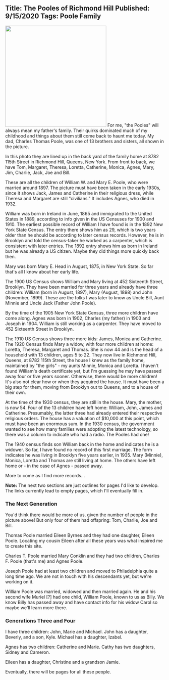 Title: The Pooles of Richmond Hill
Published: 9/15/2020
Tags: Poole Family
---
<a href="/images/the-pooles-of-richmond-hill-photo.html"><img class="left" width=320 src="/images/thepoolesofrichmondhill.jpg"></a>
For me, "the Pooles" will always mean my father's family. Their quirks dominated
much of my childhood and things about them still come back to haunt me today.
My dad, Charles Thomas Poole, was one of 13 brothers and sisters, all shown
in the picture.

In this photo they are lined up in the back yard of the family home at 8782 115th Street
in Richmond Hill, Queens, New York. From front to back, we have Tom, Margaret, Theresa,
Loretta, Catherine, Monica, Agnes, Mary, Jim, Charlie, Jack, Joe and Bill.

These are all the children of William W. and Mary E. Poole, who were married
around 1897. The picture must have been taken in the early 1930s, since it shows
Jack, James and Catherine in their religious dress, while Theresa and Margaret are
still "civilians." It includes Agnes, who died in 1932.

William was born in Ireland in June, 1865 and immigrated to the United States
in 1889, according to info given in the US Censuses for 1900 and 1910. The earliest
possible record of William I have found is in the 1892 New York State Census. The
entry there shows him as 29, which is two years older than he should be according
to later census records. However, he is in Brooklyn and told the census-taker he
worked as a carpenter, which is consistent with later entries. The 1892 entry shows
him as born in Ireland but he was already a US citizen. Maybe they did things more
quickly back then.

Mary was born Mary E. Head in August, 1875, in New York State. So far that's all
I know about her early life.

The 1900 US Census shows William and Mary living at 452 Sixteenth Street, Brooklyn.
They have been married for three years and already have three children: William
(born in August, 1897), Mary (August, 1898) and John (November, 1899). These are the
folks I was later to know as Uncle Bill, Aunt Minnie and Uncle Jack (Father John Poole).

By the time of the 1905 New York State Census, three more children have come along.
Agnes was born in 1902, Charles (my father) in 1903 and Joseph in 1904. William is still
working as a carpenter. They have moved to 452 Sixteenth Street in Brooklyn.

The 1910 US Census shows three more kids: James, Monica and Catherine. The 1920 Census
finds Mary a widow, with four more children at home: Loretta, Theresa, Margaret and Thomas.
She is now 44 and is the head of a household with 13 children, ages 5 to 22. They now live
in Richmond Hill, Queens, at 8782 115th Street, the house I knew as the family home,
maintained by "the girls" - my aunts Minnie, Monica and Loretta. I haven't found William's
death certificate yet, but I'm guessing he may have passed away four or five years sooner.
Otherwise, there would be more children! It's also not clear how or when they acquired the
house. It must have been a big step for them, moving from Brooklyn out to Queens, and to a
house of their own.

At the time of the 1930 census, they are still in the house. Mary, the mother, is now 54.
Four of the 13 children have left home: William, John, James and Catherine. Presumably,
the latter three had already entered their respective religious orders. The house has a
valuation of $10,000 at this point, which must have been an enormous sum. In the 1930 census,
the government wanted to see how many families were adopting the latest technology, so there
was a column to indicate who had a radio. The Pooles had one!

The 1940 census finds son William back in the home and indicates he is a widower. So far,
I have found no record of this first marriage. The form indicates he was living in Brooklyn
five years earlier, in 1935. Mary (Minnie), Monica, Loretta and Thomas are still living at home.
The others have left home or - in the case of Agnes - passed away.

More to come as I find more records...

**Note:** The next two sections are just outlines for pages I'd like to develop. The links currently lead to empty pages, which I'll eventually fill in.

### The Next Generation
  
You'd think there would be more of us, given the number of people in the
picture above! But only four of them had offspring: Tom, Charlie, Joe
and Bill.

Thomas Poole married Eileen Byrnes and they had one daughter, Eileen Poole.
Locating my cousin Eileen after all these years was what inspired me to create this site.

Charles T. Poole married Mary Conklin and they had two children, Charles F. Poole</a> (that's me) and Agnes Poole.

Joseph Poole had at least two children and moved to Philadelphia quite
a long time ago. We are not in touch with his descendants yet, but we're working on it.

William Poole was married, widowed and then married again. He and his second wife Muriel [?] had one child, William Poole, known to us as Billy. We know Billy has passed away and have contact info for his widow Carol so maybe we'll learn more there.

### Generations Three and Four
  
I have three children: John, Marie and Michael. John has a daughter, Beverly,
and a son, Kyle. Michael has a daughter, Izabel.

Agnes has two children: Catherine and Marie. Cathy has two daughters, Sidney and Cameron.

Eileen has a daughter, Christine and a grandson Jamie.

Eventually, there will be pages for all these people.
